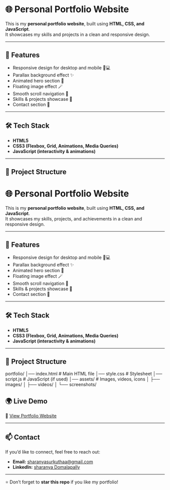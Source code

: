 # 🌐 Personal Portfolio Website

This is my **personal portfolio website**, built using **HTML, CSS, and JavaScript**.  
It showcases my skills and projects in a clean and responsive design.

---

## 🚀 Features
- Responsive design for desktop and mobile 📱💻
- Parallax background effect ✨
- Animated hero section 🎥
- Floating image effect 🪄
- Smooth scroll navigation 🔗
- Skills & projects showcase 💼
- Contact section 📩


---

## 🛠️ Tech Stack
- **HTML5**  
- **CSS3 (Flexbox, Grid, Animations, Media Queries)**  
- **JavaScript (interactivity & animations)**  

---

## 📂 Project Structure
# 🌐 Personal Portfolio Website

This is my **personal portfolio website**, built using **HTML, CSS, and JavaScript**.  
It showcases my skills, projects, and achievements in a clean and responsive design.

---

## 🚀 Features
- Responsive design for desktop and mobile 📱💻
- Parallax background effect ✨
- Animated hero section 🎥
- Floating image effect 🪄
- Smooth scroll navigation 🔗
- Skills & projects showcase 💼
- Contact section 📩

---

## 🛠️ Tech Stack
- **HTML5**  
- **CSS3 (Flexbox, Grid, Animations, Media Queries)**  
- **JavaScript (interactivity & animations)**  

---

## 📂 Project Structure
portfolio/
│── index.html # Main HTML file
│── style.css # Stylesheet
│── script.js # JavaScript (if used)
│── assets/ # Images, videos, icons
│ ├── images/
│ ├── videos/
│ └── screenshots/

## 🌍 Live Demo
🔗 [View Portfolio Website]([https://yourusername.github.io/portfolio/](https://eclectic-marshmallow-764764.netlify.app/))  

---

## 📫 Contact
If you’d like to connect, feel free to reach out:  

- **Email:** sharanyasurkuthaa@gmail.com
- **LinkedIn:** [sharanya Domalapally](www.linkedin.com/in/sharanya2005)  


---

⭐ Don’t forget to **star this repo** if you like my portfolio!
